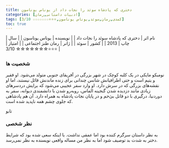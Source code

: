 ```yaml
---
title: دختری که پادشاه سوئد را نجات داد از یوناس یوناسون
categories: [ادبیات داستانی,رمان]
tags: [کمدی,رمان,سوئد,یوناس یوناسون,⭐⭐⭐☆☆☆☆☆☆☆ 3/10]
toc: true
---
```


| نام اثر | دختری که پادشاه سوئد را نجات داد |
| نویسنده | یوناس یوناسون |
| سال چاپ | 2013 |
| کشور | سوئد |
| ژانر | رمان طنز اجتماعی |
| امتیاز | ⭐⭐⭐☆☆☆☆☆☆☆ 3/10 |

### شخصیت ها

نومبکو مایکی در یک کلبه‌ کوچک در شهر بزرگی در آفریقای جنوبی متولد می‌شود. او فقیر و یتیم است و حتی اطرافیانش شانس چندانی برای زنده ماندنش قائل نیستند، 
اما او  نقشه‌های بزرگی که در سرش دارد. او وارد سفر عجیبی می‌شود که برایش دردسرهای زیادی مانند دزدیده شدن گنجینه الماس،
روبه‌رو شدن با دانشمندی دیوانه، سفر به دوردنیا، درگیری با دو قاتل بی‌ٰحم و در پایان نجات پادشاه به همراه دارد. آن هم پادشاهی که جلوی چشم همه ناپدید شده است. 

 تابو

 ### نظر شخصی
 به نظر داستان سرگرم کننده بود اما عمقی نداشت. با اینکه سعی شده بود که شرایط دختر به شدت بد توصیف شود اما به نظر من مساله واقعی نویسنده به نظر نمی‌رسد. 
